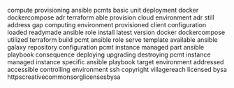 compute provisioning ansible pcmts basic unit deployment docker dockercompose adr terraform able provision cloud environment adr still address gap computing environment provisioned client configuration loaded readymade ansible role install latest version docker dockercompose utilized terraform build pcmt ansible role serve template available ansible galaxy repository configuration pcmt instance managed part ansible playbook consequence deploying upgrading destroying pcmt instance managed instance specific ansible playbook target environment addressed accessible controlling environment ssh copyright villagereach licensed bysa httpscreativecommonsorglicensesbysa
